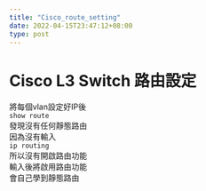 ```yaml
---
title: "Cisco_route_setting"
date: 2022-04-15T23:47:12+08:00
type: post
---
```

# Cisco L3 Switch 路由設定  
將每個vlan設定好IP後  
`show route`  
發現沒有任何靜態路由  
因為沒有輸入  
`ip routing`  
所以沒有開啟路由功能  
輸入後將啟用路由功能  
會自己學到靜態路由
